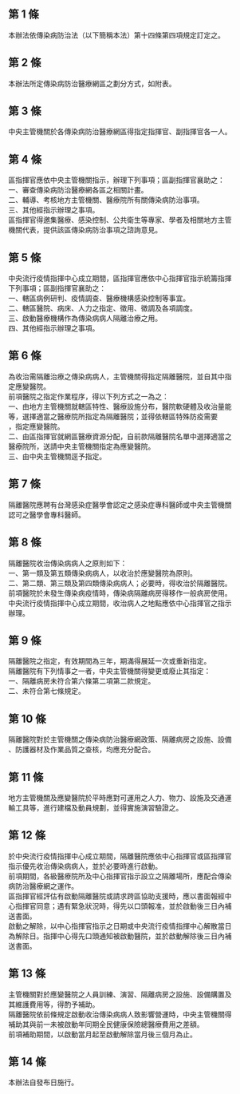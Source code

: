 第 1 條
-------
本辦法依傳染病防治法（以下簡稱本法）第十四條第四項規定訂定之。

第 2 條
-------
本辦法所定傳染病防治醫療網區之劃分方式，如附表。

第 3 條
-------
中央主管機關於各傳染病防治醫療網區得指定指揮官、副指揮官各一人。

第 4 條
-------
區指揮官應依中央主管機關指示，辦理下列事項；區副指揮官襄助之：  
一、審查傳染病防治醫療網各區之相關計畫。  
二、輔導、考核地方主管機關、醫療院所有關傳染病防治事項。  
三、其他經指示辦理之事項。  
區指揮官得邀集醫療、感染控制、公共衛生等專家、學者及相關地方主管  
機關代表，提供該區傳染病防治事項之諮詢意見。

第 5 條
-------
中央流行疫情指揮中心成立期間，區指揮官應依中心指揮官指示統籌指揮  
下列事項；區副指揮官襄助之：  
一、轄區病例研判、疫情調查、醫療機構感染控制等事宜。  
二、轄區醫院、病床、人力之指定、徵用、徵調及各項調度。  
三、啟動醫療機構作為傳染病病人隔離治療之用。  
四、其他經指示辦理之事項。

第 6 條
-------
為收治需隔離治療之傳染病病人，主管機關得指定隔離醫院，並自其中指  
定應變醫院。  
前項醫院之指定作業程序，得以下列方式之一為之：  
一、由地方主管機關就轄區特性、醫療設施分布，醫院軟硬體及收治量能  
    等，選擇適當之醫療院所指定為隔離醫院；並得依轄區特殊防疫需要  
    ，指定應變醫院。  
二、由區指揮官就網區醫療資源分配，自前款隔離醫院名單中選擇適當之  
    醫療院所，送請中央主管機關指定為應變醫院。  
三、由中央主管機關逕予指定。

第 7 條
-------
隔離醫院應聘有台灣感染症醫學會認定之感染症專科醫師或中央主管機關  
認可之醫學會專科醫師。

第 8 條
-------
隔離醫院收治傳染病病人之原則如下：  
一、第一類及第五類傳染病病人，以收治於應變醫院為原則。  
二、第二類、第三類及第四類傳染病病人；必要時，得收治於隔離醫院。  
前項醫院於未發生傳染病疫情時，傳染病隔離病房得移作一般病房使用。  
中央流行疫情指揮中心成立期間，收治病人之地點應依中心指揮官之指示  
辦理。

第 9 條
-------
隔離醫院之指定，有效期間為三年，期滿得展延一次或重新指定。  
隔離醫院有下列情事之一者，中央主管機關得變更或廢止其指定：  
一、隔離病房未符合第六條第二項第二款規定。  
二、未符合第七條規定。

第 10 條
--------
隔離醫院對於主管機關之傳染病防治醫療網政策、隔離病房之設施、設備  
、防護器材及作業品質之查核，均應充分配合。

第 11 條
--------
地方主管機關及應變醫院於平時應對可運用之人力、物力、設施及交通運  
輸工具等，進行建檔及動員規劃，並得實施演習驗證之。

第 12 條
--------
於中央流行疫情指揮中心成立期間，隔離醫院應依中心指揮官或區指揮官  
指示優先收治傳染病病人，並於必要時進行啟動。  
前項期間，各級醫療院所及中心指揮官指示設立之隔離場所，應配合傳染  
病防治醫療網之運作。  
區指揮官經評估有啟動隔離醫院或請求跨區協助支援時，應以書面報經中  
心指揮官同意；遇有緊急狀況時，得先以口頭報准，並於啟動後三日內補  
送書面。  
啟動之解除，以中心指揮官指示之日期或中央流行疫情指揮中心解散當日  
為解除日。指揮中心得先口頭通知被啟動醫院，並於啟動解除後三日內補  
送書面。

第 13 條
--------
主管機關對於應變醫院之人員訓練、演習、隔離病房之設施、設備購置及  
其維護費用等，得酌予補助。  
隔離醫院依前條規定啟動收治傳染病病人致影響營運時，中央主管機關得  
補助其與前一未被啟動年同期全民健康保險總醫療費用之差額。  
前項補助期間，以啟動當月起至啟動解除當月後三個月為止。

第 14 條
--------
本辦法自發布日施行。


